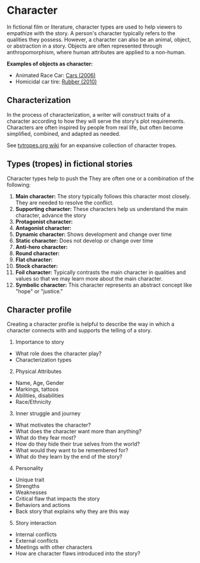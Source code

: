 # Character

In fictional film or literature, character types are used to help viewers to empathize with the story. A person's character typically refers to the qualities they possess. However, a character can also be an animal, object, or abstraction in a story. Objects are often represented through anthropomorphism, where human attributes are applied to a non-human.

**Examples of objects as character:**

- Animated Race Car: [Cars (2006)](http://www.imdb.com/title/tt0317219/)
- Homicidal car tire: [Rubber (2010)](http://www.imdb.com/title/tt1612774/)

## Characterization

In the process of characterization, a writer will construct traits of a character according to how they will serve the story's plot requirements. Characters are often inspired by people from real life, but often become simplified, combined, and adapted as needed.

See [tvtropes.org wiki](http://tvtropes.org/pmwiki/pmwiki.php/Main/CharacterizationTropes) for an expansive collection of character tropes.

## Types (tropes) in fictional stories

Character types help to push the They are often one or a combination of the following:

1. **Main character:** The story typically follows this character most closely. They are needed to resolve the conflict.
2. **Supporting character:** These characters help us understand the main character, advance the story
3. **Protagonist character:**
4. **Antagonist character:**
5. **Dynamic character:** Shows development and change over time
6. **Static character:** Does not develop or change over time
7. **Anti-hero character:**
8. **Round character:**
9. **Flat character:**
10. **Stock character:**
11. **Foil character:** Typically contrasts the main character in qualities and values so that we may learn more about the main character.
12. **Symbolic character:** This character represents an abstract concept like "hope" or "justice."


## Character profile

Creating a character profile is helpful to describe the way in which a character connects with and supports the telling of a story. 

1. Importance to story
  - What role does the character play?
  - Characterization types
2. Physical Attributes
  - Name, Age, Gender
  - Markings, tattoos
  - Abilities, disabilities
  - Race/Ethnicity
3. Inner struggle and journey
  - What motivates the character?
  - What does the character want more than anything?
  - What do they fear most?
  - How do they hide their true selves from the world?
  - What would they want to be remembered for?
  - What do they learn by the end of the story?
4. Personality
  - Unique trait
  - Strengths
  - Weaknesses
  - Critical flaw that impacts the story
  - Behaviors and actions
  - Back story that explains why they are this way
5. Story interaction
  - Internal conflicts
  - External conflicts
  - Meetings with other characters
  - How are character flaws introduced into the story?